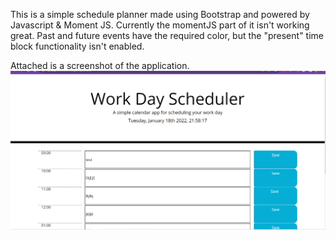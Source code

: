 This is a simple schedule planner made using Bootstrap and powered by Javascript & Moment JS.
Currently the momentJS part of it isn't working great. Past and future events have the required color, but the "present" time block functionality isn't enabled.


Attached is a screenshot of the application.
![Screenshot of website](/assets/screenshot.png?raw=true "Some title")
